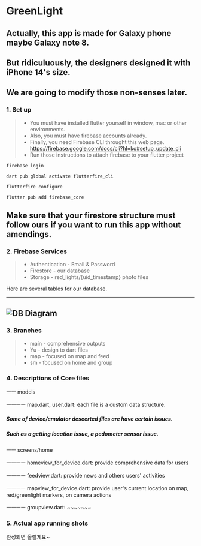 # GreenLight

## Actually, this app is made for Galaxy phone maybe Galaxy note 8.
## But ridiculuously, the designers designed it with iPhone 14's size.
## We are going to modify those non-senses later.

### 1. Set up

> * You must have installed flutter yourself in window, mac or other environments.
> * Also, you must have firebase accounts already. 
> * Finally, you need Firebase CLI throught this web page. https://firebase.google.com/docs/cli?hl=ko#setup_update_cli
> * Run those instructions to attach firebase to your flutter project

```firebase login```

```dart pub global activate flutterfire_cli```

```flutterfire configure```

```flutter pub add firebase_core```

## Make sure that your firestore structure must follow ours if you want to run this app without amendings.

### 2. Firebase Services

> * Authentication - Email & Password
> * Firestore - our database
> * Storage - red_lights/{uid_timestamp} photo files

Here are several tables for our database.


------------------------------
![DB Diagram](GreenLight.png)
------------------------------





### 3. Branches

> * main - comprehensive outputs
> * Yu - design to dart files
> * map - focused on map and feed 
> * sm - focused on home and group

### 4. Descriptions of Core files

ㅡㅡ models

ㅡㅡㅡㅡ map.dart, user.dart: each file is a custom data structure.

##### Some of device/emulator descerted files are have certain issues.
##### Such as a getting location issue, a pedometer sensor issue. 

ㅡㅡ screens/home

ㅡㅡㅡㅡ homeview_for_device.dart: provide comprehensive data for users

ㅡㅡㅡㅡ feedview.dart: provide news and others users' activities

ㅡㅡㅡㅡ mapview_for_device.dart: provide user's current location on map, red/greenlight markers, on camera actions

ㅡㅡㅡㅡ groupview.dart: ~~~~~~~


### 5. Actual app running shots

완성되면 올릴게요~